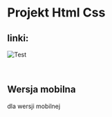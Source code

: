 # Projekt Html Css

## linki:

[strona główna]: https://michalcbl25.github.io/Projekt/Index.html
[css]: https://michalcbl25.github.io/Projekt/style/styleNav.css
[js]: https://michalcbl25.github.io/Projekt/script/menu.js

![Test](E:\JavaScript_Kurs\complete-javascript-course-master\Web\Projekt\Web_1.png)

<br />

## Wersja mobilna

dla wersji mobilnej
